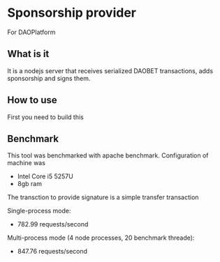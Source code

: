 # Sponsorship provider
For DAOPlatform

## What is it
It is a nodejs server that receives serialized DAOBET transactions, adds sponsorship and signs them.

## How to use
First you need to build this


## Benchmark
This tool was benchmarked with apache benchmark. Configuration of machine was
- Intel Core i5 5257U
- 8gb ram

The transction to provide signature is a simple transfer transaction

Single-process mode:
- 782.99 requests/second

Multi-process mode (4 node processes, 20 benchmark threade):
- 847.76 requests/second
